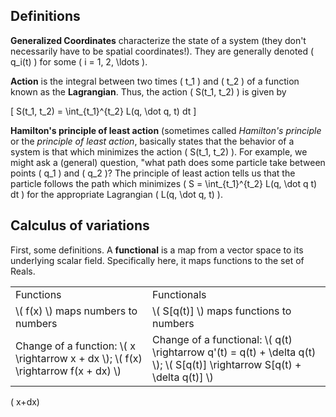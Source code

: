 ## Definitions

**Generalized Coordinates** characterize the state of a system (they don't necessarily have to be spatial coordinates!). They are generally denoted \( q_i(t) \) for some \( i = 1, 2, \ldots \).

**Action** is the integral between two times \( t_1 \) and \( t_2 \) of a function known as the **Lagrangian**. Thus, the action \( S(t_1, t_2) \) is given by 

\[ S(t_1, t_2) = \int_{t_1}^{t_2} L(q, \dot q, t) dt \]

**Hamilton's principle of least action** (sometimes called *Hamilton's principle* or the *principle of least action*, basically states that the behavior of a system is that which minimizes the action \( S(t_1, t_2) \). For example, we might ask a (general) question, "what path does some particle take between points \( q_1 \) and \( q_2 \)? The principle of least action tells us that the particle follows the path which minimizes \( S = \int_{t_1}^{t_2} L(q, \dot q t) dt \) for the appropriate Lagrangian \( L(q, \dot q, t) \).

## Calculus of variations

First, some definitions. A **functional** is a map from a vector space to its underlying scalar field. Specifically here, it maps functions to the set of Reals.

<table>
  <tr>
    <td>Functions</td><td>Functionals</td>
  </tr>
  <tr>
    <td>\( f(x) \) maps numbers to numbers</td><td>\( S[q(t)] \) maps functions to numbers</td>
  </tr>
  <tr>
    <td>Change of a function: \( x \rightarrow x + dx \); \( f(x) \rightarrow f(x + dx) \)</td><td>Change of a functional: \( q(t) \rightarrow q'(t) = q(t) + \delta q(t) \); \( S[q(t)] \rightarrow S[q(t) + \delta q(t)] \)</td>

  </tr>
</table>

\( x\+dx\)
